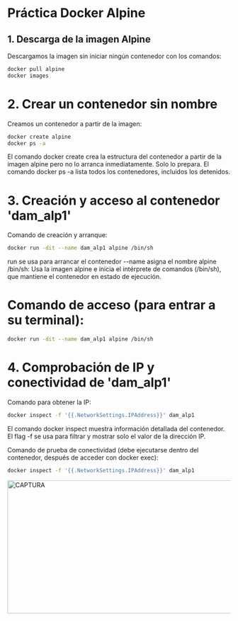 # Práctica Docker Alpine
## 1. Descarga de la imagen Alpine

Descargamos la imagen sin iniciar ningún contenedor con los comandos:

```bash
docker pull alpine
docker images
```

# 2. Crear un contenedor sin nombre

Creamos un contenedor a partir de la imagen:
```bash
docker create alpine
docker ps -a
```
El comando docker create crea la estructura del contenedor a partir de la imagen alpine pero no lo arranca inmediatamente. Solo lo prepara.
El comando docker ps -a lista todos los contenedores, incluidos los detenidos.

# 3. Creación y acceso al contenedor 'dam_alp1'
Comando de creación y arranque:
```bash
docker run -dit --name dam_alp1 alpine /bin/sh
```
run se usa para arrancar el contenedor 
--name asigna el nombre
alpine /bin/sh: Usa la imagen alpine e inicia el intérprete de comandos (/bin/sh), que mantiene el contenedor en estado de ejecución.
# Comando de acceso (para entrar a su terminal):
```bash
docker run -dit --name dam_alp1 alpine /bin/sh
```
# 4. Comprobación de IP y conectividad de 'dam_alp1'
Comando para obtener la IP:
```bash
docker inspect -f '{{.NetworkSettings.IPAddress}}' dam_alp1
```
El comando docker inspect muestra información detallada del contenedor. El flag -f se usa para filtrar y mostrar solo el valor de la dirección IP.

Comando de prueba de conectividad (debe ejecutarse dentro del contenedor, después de acceder con docker exec):
```bash
docker inspect -f '{{.NetworkSettings.IPAddress}}' dam_alp1
```
<img width="930" height="301" alt="CAPTURA" src="https://github.com/user-attachments/assets/e2403aae-7ece-49e5-b14e-deb71cbf7304" />








